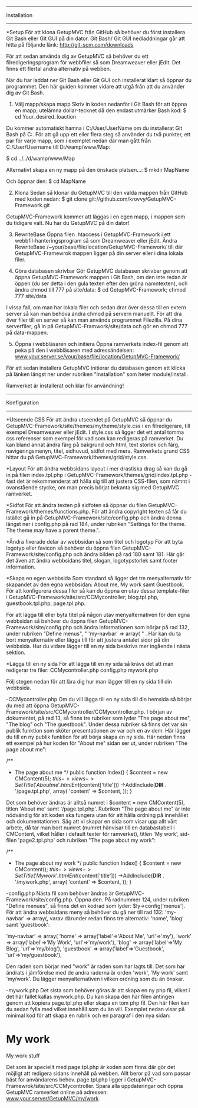*************
Installation 
*************

*Setup
För att klona GetupMVC från GitHub så behöver du först installera Git Bash eller Git GUI på din dator.
Git Bash/ Git GUI nedladdningar går att hitta på följande länk: http://git-scm.com/downloads

För att sedan använda dig av GetupMVC så behöver du ett filredigeringsprogram för webbfiler så som Dreamweaver 
eller jEdit. Det finns ett flertal andra alternativ på webben. 

När du har laddat ner Git Bash eller Git GUI och installerat klart så öppnar du programmet. Den här guiden 
kommer vidare att utgå från att du använder dig av Git Bash. 

1. Välj mapp/skapa mapp
Skriv in koden nedanför i Git Bash för att öppna en mapp; utelämna dollar-tecknet då den endast utmärker Bash kod:
$ cd Your_desired_loaction  

Du kommer automatiskt hamna i C:/User/UserName om du installerat Git Bash på C:. För att gå upp ett eller flera 
steg så använder du två punkter, ett par för varje mapp, som i exemplet nedan där man gått från 
C:/User/Username till D:/wamp/www/Map:

$ cd ../../d/wamp/www/Map

Alternativt skapa en ny mapp på den önskade platsen...:
$ mkdir MapName

Och öppnar den:
$ cd MapName

2. Klona
Sedan så klonar du GetupMVC till den valda mappen från GitHub med koden nedan:
$ git clone git://github.com/krovvy/GetupMVC-Framework.git

GetupMVC-Framework kommer att läggas i en egen mapp, i mappen som du tidigare valt. Nu har du GetupMVC på din dator!

3. RewriteBase
Öppna filen .htaccess i GetupMVC-Framework i ett webbfil-hanteringsprogram så som Dreamweaver eller jEdit. 
Ändra RewriteBase /~your/base/file/location/GetupMVC-Framework/ till där GetupMVC-Framewrok mappen ligger på 
din server eller i dina lokala filer. 

4. Göra databasen skrivbar
Gör GetupMVC databasen skrivbar genom att öppna GetupMVC-Framework mappen i Git Bash, om den inte redan är öppen 
(du ser detta i den gula texten efter den gröna namntexten), och ändra chmod till 777 på site/data:
$ cd GetupMVC-Framework; chmod 777 site/data 

I vissa fall, om man har lokala filer och sedan drar över dessa till en extern server så kan man behöva ändra chmod 
på servern manuellt. För att dra över filer till en server så kan man använda programmet Filezilla. På dina serverfiler;
gå in på GetupMVC-Framwork/site/data och gör en chmod 777 på data-mappen. 

5. Öppna i webbläsaren och initiera
Öppna ramverkets index-fil genom att peka på den i webbläsaren med adressändelsen: 
www.your.server.se/your/base/file/location/GetupMVC-Framework/

För att sedan installera GetupMVC initierar du databasen genom att klicka på länken längst ner under 
rubriken "Installation" som heter module/install.

Ramverket är installerat och klar för användning!

*************
Konfiguration
*************

*Utseende CSS
För att ändra utseendet på GetupMVC så öppnar du GetupMVC-Framework/site/themes/mytheme/style.css i en 
filredigerare, till exempel Dreamweaver eller jEdit.
  I style.css så ligger det ett antal tomma css referenser som exempel för vad som kan redigeras på ramverket. 
Du kan bland annat ändra färg på bakgrund och html, text storlek och färg, navigeringsmenyn, titel, sidhuvud, 
sidfot med mera. 
  Ramverkets grund CSS hittar du på GetupMVC-Framework/themes/grid/style.css.

*Layout
För att ändra webbsidans layout i mer drastiska drag så kan du gå in på filen index.tpl.php 
i GetupMVC-Framework/themes/grid/index.tpl.php - fast det är rekommenderat att hålla sig till att justera 
CSS-filen, som nämnt i ovanstående stycke, om man precis börjat bekanta sig med GetupMVC ramverket. 

*Sidfot
För att ändra texten på sidfoten så öppnar du filen GetupMVC-Framework/themes/functions.php. För att ändra 
copyright texten så får du istället gå in på GetupMVC-Framework/site/config.php och ändra denna längst ner 
i config.php på rad 184, under rubriken "Settings for the theme. The theme may have a parent theme.".

*Ändra fixerade delar av webbsidan så som titel och logotyp
För att byta logotyp eller favicon så behöver du öppna filen GetupMVC-Framework/site/config.php och ändra 
bilden på rad 180 samt 181. Här går det även att ändra webbsidans titel, slogan, logotypstorlek samt footer 
information.

*Skapa en egen webbsida
Som standard så ligger det tre menyalternativ för skapandet av den egna webbsidan: About me, My work samt
Guestbook. För att konfigurera dessa filer så kan du öppna en utav dessa template-filer i 
GetupMVC-Framework/site/src/CCMycontroller; blog.tpl.php, guestbook.tpl.php, page.tpl.php.

För att lägga till eller byta titel på någon utav menyalternativen för den egna webbsidan så behöver du 
öppna filen GetupMVC-Framework/site/config.php och ändra informationen som börjar på rad 132, under 
rubriken "Define menus",  " 'my-navbar' => array( " . Här kan du ta bort menyalternativ eller lägga till 
för att justera antalet sidor på din webbsida. Hur du vidare lägger till en ny sida beskrivs mer ingående 
i nästa sektion.

*Lägga till en ny sida
För att lägga till en ny sida så krävs det att man redigerar tre filer:
CCMycontroller.php
config.php
mywork.php

Följ stegen nedan för att lära dig hur man lägger till en ny sida till din webbsida.

-CCMycontroller.php
Om du vill lägga till en ny sida till din hemsida så börjar du med att öppna 
GetupMVC-Framework/site/src/CCMycontroller/CCMycontroller.php.
  I början av dokumentet, på rad 13, så finns tre rubriker som lyder "The page about me", "The blog" 
och "The guestbook". Under dessa rubriker så finns det var sin publik funktion som sköter presentationen 
av var och en av dem. Här lägger du till en ny publik funktion för att börja skapa en ny sida.
  Här nedan finns ett exempel på hur koden för "About me" sidan ser ut, under rubriken "The page about me":

 /**
* The page about me
*/
  public function Index() {
    $content = new CMContent(5);
    $this->views->SetTitle('About me'.htmlEnt($content['title']))
                ->AddInclude(__DIR__ . '/page.tpl.php', array(
                  'content' => $content,
                ));
  }

Det som behöver ändras är alltså numret i $content = new CMContent(5), titlen 'About me' samt '/page.tpl.php'. 
Rubriken "The page about me" är inte nödvändig för att koden ska fungera utan för att hålla ordning på 
innehållet och dokumentationen. 
  Säg att vi skapar en sida som visar upp allt vårt arbete, då tar man bort numret (numret hänvisar till en 
databastabell i CMContent, vilket håller i default texter för ramverket), titlen 'My work', sid-filen 
'page2.tpl.php' och rubriken "The page about my work":

 /**
* The page about my work
*/
  public function Index() {
    $content = new CMContent();
    $this->views->SetTitle('My work'.htmlEnt($content['title']))
                ->AddInclude(__DIR__ . '/mywork.php', array(
                  'content' => $content,
                ));
  }

-config.php
Nästa fil som behöver ändras är GetupMVC-Framework/site/config.php. Öppna den. På radnummer 124, under rubriken 
"Define menues", så finns det en kodrad som lyder: $ly->config['menus']. För att ändra webbsidans meny så behöver 
du gå ner till rad 132: 'my-navbar' => array(, varav därunder redan finns tre alternativ: 'home', 'blog' 
samt 'guestbook':

 'my-navbar' => array(
    'home' => array('label'=>'About Me', 'url'=>'my'),
    'work' => array('label'=>'My Work', 'url'=>'my/work'),
    'blog' => array('label'=>'My Blog', 'url'=>'my/blog'),
    'guestbook' => array('label'=>'Guestbook', 'url'=>'my/guestbook'),

Den raden som börjar med "work" är raden som har lagts till. Det som har ändrats i jämförelse med de andra 
raderna är orden 'work', 'My work' samt 'my/work'. Du lägger menyalternativen i vilken ordning som du än önskar. 

-mywork.php
Det sista som behöver göras är att skapa en ny php fil, vilket i det här fallet kallas mywork.php. Du kan skapa 
den här filen antingen genom att kopiera page.tpl.php eller skapa en tom php fil. Den här filen kan du sedan 
fylla med vilket innehåll som du än vill. Exemplet nedan visar på minimal kod för att skapa en rubrik och en 
paragraf i den nya sidan:

<h1>My work</h1>
<p>
My work stuff
</p>

Det som är speciellt med page.tpl.php är koden som finns där gör det möjligt att redigera sidans innehåll på webben. 
Allt beror på vad som passar bäst för användarens behov. page.tpl.php ligger i 
GetupMVC-Framewrok/site/src/CCMycontroller. Spara alla uppdateringar och öppna GetupMVC ramverket online på adressen: 
www.your.server/GetupMVC/my/work.  
